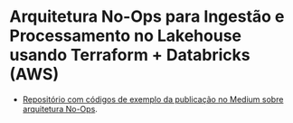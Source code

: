 # Arquitetura No-Ops para Ingestão e Processamento no Lakehouse usando Terraform + Databricks (AWS)

- [Repositório com códigos de exemplo da publicação no Medium sobre arquitetura No-Ops](https://medium.com/@thiagoheron/arquitetura-no-ops-para-ingest%C3%A3o-e-processamento-no-lakehouse-usando-terraform-databricks-aws-1e12009c58b2).

